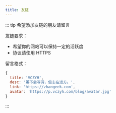 ```yaml
---
title: 友链
---
```


<!-- <theme-example /> -->

<links />

::: tip 希望添加友链的朋友请留言

友链要求：

- 希望你的网站可以保持一定的活跃度
- 协议请使用 HTTPS

留言格式：

``` javascript
{
  title: 'VCZYH',
  desc: '虽不会写诗，但志在远方。', 
  link: 'https://zhangeek.com', 
  avatar: 'https://p.vczyh.com/blog/avatar.jpg'
}
```
:::

